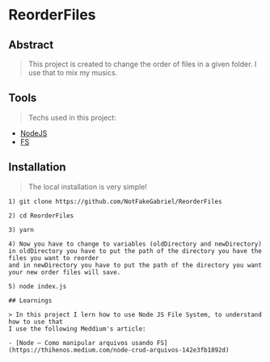 # ReorderFiles

## Abstract

> This project is created to change the order of files in a given folder. I use that to mix my musics.


## Tools

> Techs used in this project:
- [NodeJS](https://nodejs.org)
- [FS](https://nodejs.dev/learn/the-nodejs-fs-module)

## Installation

> The local installation is very simple!

```
1) git clone https://github.com/NotFakeGabriel/ReorderFiles
```

```
2) cd ReorderFiles
```
```
3) yarn
```
```
4) Now you have to change to variables (oldDirectory and newDirectory) in oldDirectory you have to put the path of the directory you have the files you want to reorder 
and in newDirectory you have to put the path of the directory you want your new order files will save.
``` 
``` 
5) node index.js

## Learnings

> In this project I lern how to use Node JS File System, to understand how to use that 
I use the following Meddium's article:

- [Node — Como manipular arquivos usando FS](https://thihenos.medium.com/node-crud-arquivos-142e3fb1892d)
